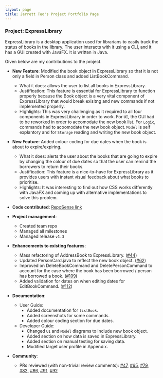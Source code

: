 ```yaml
---
layout: page
title: Jarrett Teo's Project Portfolio Page
---
```


### Project: ExpressLibrary

ExpressLibrary is a desktop application used for librarians to easily track the status of books in the library. The user interacts with it using a CLI, and it has a GUI created with JavaFX. It is written in Java.

Given below are my contributions to the project.

* **New Feature**: Modified the book object in ExpressLibrary so that it is not only a field in Person class and added ListBookCommand.
  * What it does: allows the user to list all books in
    ExpressLibrary.
  * Justification: This feature is essential for ExpressLibrary to function properly because the Book object is a very vital component of ExpressLibrary that would break exisitng and new commands if not implemented properly.
  * Highlights: This was very challenging as it required to all four components in ExpressLibrary in order to work. For `UI`, the GUI had to be reworked in order to accomodate the new book list. For `Logic`, commands had to acoomodate the new book object. `Model` is self explantory and for `Storage` reading and writing the new book object.

* **New Feature**: Added colour coding for due dates when the book is about to expire/expiring.
  * What it does: alerts the user about the books that are going to expire by changing the colour of due dates so that the user can remind the borrowers to return their books.
  * Justification: This feature is a nice-to-have for ExpressLibrary as it provides users with instant visual feedback about what books to prioritise.
  * Highlights: It was interesting to find out how CSS works differently with JavaFX and coming up with alternative implementations to solve this problem.

* **Code contributed**: [RepoSense link](https://nus-cs2103-ay2223s2.github.io/tp-dashboard/?search=jarrett&sort=groupTitle&sortWithin=title&timeframe=commit&mergegroup=&groupSelect=groupByRepos&breakdown=true&checkedFileTypes=docs~functional-code~test-code~other&since=2023-02-17&tabOpen=true&tabType=authorship&zFR=false&tabAuthor=Jarrett0203&tabRepo=AY2223S2-CS2103T-T12-3%2Ftp%5Bmaster%5D&authorshipIsMergeGroup=false&authorshipFileTypes=docs~functional-code~test-code~other&authorshipIsBinaryFileTypeChecked=false&authorshipIsIgnoredFilesChecked=false)

* **Project management**:
  * Created team repo
  * Managed all milestones
  * Managed release `v1.3`

* **Enhancements to existing features**:
  * Mass refactoring of AddressBook to ExpressLibrary. ([\#44](https://github.com/AY2223S2-CS2103T-T12-3/tp/pull/44))
  * Updated PersonCard.java to reflect the new book object. ([\#62](https://github.com/AY2223S2-CS2103T-T12-3/tp/pull/62))
  * Improved on DeleteBookCommand and DeletePersonCommand to account for the case where the book has been borrowed / person has borrowed a book. ([\#109](https://github.com/AY2223S2-CS2103T-T12-3/tp/pull/109))
  * Added validation for dates on when editing dates for EditBookCommand. ([\#112](https://github.com/AY2223S2-CS2103T-T12-3/tp/pull/112))

* **Documentation**:
  * User Guide:
    * Added documentation for `listBook`.
    * Added screenshots for some commands.
    * Added colour coding section for due dates.
  * Developer Guide:
    * Changed `UI` and `Model` diagrams to include new book object.
    * Added section on how data is saved in ExpressLibrary.
    * Added section on manual testing for saving data.
    * Modified target user profile in Appendix.

* **Community**:
  * PRs reviewed (with non-trivial review comments):
  [\#47](https://github.com/AY2223S2-CS2103T-T12-3/tp/pull/47), [\#65](https://github.com/AY2223S2-CS2103T-T12-3/tp/pull/65), [\#79](https://github.com/AY2223S2-CS2103T-T12-3/tp/pull/79), [\#82](https://github.com/AY2223S2-CS2103T-T12-3/tp/pull/82), [\#86](https://github.com/AY2223S2-CS2103T-T12-3/tp/pull/86), [\#91](https://github.com/AY2223S2-CS2103T-T12-3/tp/pull/91), [\#92](https://github.com/AY2223S2-CS2103T-T12-3/tp/pull/92)
